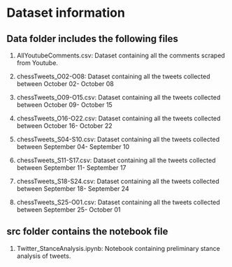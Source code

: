 # Dataset information

## Data folder includes the following files
1) AllYoutubeComments.csv:
Dataset containing all the comments scraped from Youtube.

2) chessTweets_O02-O08:
Dataset containing all the tweets collected between October 02- October 08

3) chessTweets_O09-O15.csv:
Dataset containing all the tweets collected between October 09- October 15

4) chessTweets_O16-O22.csv:
Dataset containing all the tweets collected between October 16- October 22

5) chessTweets_S04-S10.csv:
Dataset containing all the tweets collected between September 04- September 10

6) chessTweets_S11-S17.csv:
Dataset containing all the tweets collected between September 11- September 17

7) chessTweets_S18-S24.csv:
Dataset containing all the tweets collected between September 18- September 24

8) chessTweets_S25-O01.csv:
Dataset containing all the tweets collected between September 25- October 01

## src folder contains the notebook file

1) Twitter_StanceAnalysis.ipynb: 
Notebook containing preliminary stance analysis of tweets.
